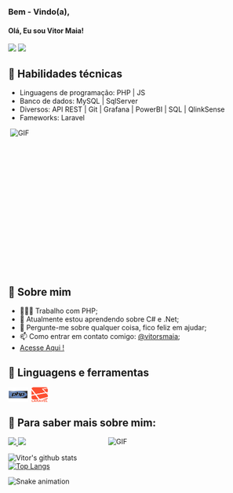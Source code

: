 ### Bem - Vindo(a),

#### Olá, Eu sou Vitor Maia!

![](https://visitor-badge.glitch.me/badge?page_id=VitorSMaia.VitorSMaia)
![](https://img.shields.io/github/watchers/VitorSMaia/VitorSMaia.svg)

## :triangular_flag_on_post: Habilidades técnicas
- Linguagens de programação: PHP | JS
- Banco de dados: MySQL | SqlServer
- Diversos: API REST | Git | Grafana | PowerBI | SQL | QlinkSense
- Fameworks: Laravel 

 <img align="right" alt="GIF" src="https://github.com/abhisheknaiidu/abhisheknaiidu/blob/master/code.gif?raw=true" width="500" height="320" />
 
 ## :runner: Sobre mim
 
- 👨🏽‍💻 Trabalho com PHP;
- 🌱 Atualmente estou aprendendo sobre C# e .Net;
- 💬 Pergunte-me sobre qualquer coisa, fico feliz em ajudar;
- 📫 Como entrar em contato comigo: [@vitorsmaia](mailto:vito.smaia1@gmail.com);
- <a href="https://curriculum-vitor.herokuapp.com" target="_blank"> Acesse Aqui ! </a>

## :hammer: Linguagens e ferramentas
<div>
 <img align="center" alt="PHP" height="30" width="40" src="https://raw.githubusercontent.com/devicons/devicon/master/icons/php/php-original.svg">
<!--  <img align="center" alt="React" height="30" width="40" src="https://raw.githubusercontent.com/devicons/devicon/master/icons/vuejs/vuejs-original-wordmark.svg"> -->
 <img align="center" alt="React" height="30" width="40" src="https://raw.githubusercontent.com/devicons/devicon/master/icons/laravel/laravel-plain-wordmark.svg">
<!--  <img align="center" alt="React" height="30" width="40" src="https://raw.githubusercontent.com/devicons/devicon/master/icons/react/react-original.svg"> -->
</div>

## 💬 Para saber mais sobre mim:
<div>
<a href="https://discord.com/channels/853324834712584222/853324834712584228" target="_blank">
 <img src="https://img.shields.io/badge/Discord-7289DA?style=for-the-badge&logo=discord&logoColor=white" target="_blank">
</a>

<a href="https://www.linkedin.com/in/vitorsmaia/" target="_blank">
  <img src="https://img.shields.io/badge/-LinkedIn-%230077B5?style=for-the-badge&logo=linkedin&logoColor=white" target="_blank">
</a>
 
<a href="https://github.com/VitorSMaia" target="_blank">
  <img align="right" alt="GIF" width="300" height="300" src="https://cdn.discordapp.com/attachments/883672422589558805/883688393425440829/Webp.net-gifmaker_2.gif" target="_blank">
</a>
</div>

![Vitor's github stats](https://github-readme-stats.vercel.app/api?username=VitorSMaia&count_private=true&show_icons=true&theme=algolia) 
[![Top Langs](https://github-readme-stats.vercel.app/api/top-langs/?username=VitorSMaia&layout=compact)](https://github.com/anuraghazra/github-readme-stats)

![Snake animation](https://github.com/VitorSMaia/vitormaia/blob/output/github-contribution-grid-snake.svg)


